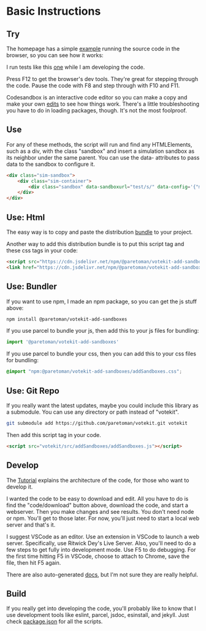 # Basic Instructions

## Try

The homepage has a simple [example](https://www.howtofixtheelection.com/votekit/) running the source code in the browser, so you can see how it works:

I run tests like this [one](https://www.howtofixtheelection.com/votekit/dist/test) while I am developing the code.

Press F12 to get the browser's dev tools. They're great for stepping through the code. Pause the code with F8 and step through with F10 and F11.

Codesandbox is an interactive code editor so you can make a copy and make your own [edits](https://codesandbox.io/s/github/paretoman/votekit) to see how things work. There's a little troubleshooting you have to do in loading packages, though. It's not the most foolproof.

## Use

For any of these methods, the script will run and find any HTMLElements, such as a div, with the class "sandbox" and insert a simulation sandbox as its neighbor under the same parent. You can use the data- attributes to pass data to the sandbox to configure it.

```html
<div class="sim-sandbox">
    <div class="sim-container">
        <div class="sandbox" data-sandboxurl="test/s/" data-config='{"mode": "sample","dimensions": 1}'></div>
    </div>
</div>
```

## Use: Html

The easy way is to copy and paste the distribution [bundle](https://github.com/paretoman/votekit/tree/gh-pages/dist) to your project.

Another way to add this distribution bundle is to put this script tag and these css tags in your code:

```html
<script src="https://cdn.jsdelivr.net/npm/@paretoman/votekit-add-sandboxes@latest/dist/addSandboxes.js"></script>
<link href="https://cdn.jsdelivr.net/npm/@paretoman/votekit-add-sandboxes@latest/dist/addSandboxes.css" rel="stylesheet">
```

## Use: Bundler

If you want to use npm, I made an npm package, so you can get the js stuff above:

```bash
npm install @paretoman/votekit-add-sandboxes
```

If you use parcel to bundle your js, then add this to your js files for bundling:

```js
import '@paretoman/votekit-add-sandboxes'
```

If you use parcel to bundle your css, then you can add this to your css files for bundling:

```css
@import "npm:@paretoman/votekit-add-sandboxes/addSandboxes.css";
```

## Use: Git Repo

If you really want the latest updates, maybe you could include this library as a submodule. You can use any directory or path instead of "votekit".

```bash
git submodule add https://github.com/paretoman/votekit.git votekit
```

Then add this script tag in your code.

```html
<script src="votekit/src/addSandboxes/addSandboxes.js"></script>
```

## Develop

The [Tutorial](https://www.howtofixtheelection.com/votekit/tutorial/) explains the architecture of the code, for those who want to develop it.

I wanted the code to be easy to download and edit. All you have to do is find the "code/download" button above, download the code, and start a webserver. Then you make changes and see results. You don't need node or npm. You'll get to those later. For now, you'll just need to start a local web server and that's it.

I suggest VSCode as an editor. Use an extension in VSCode to launch a web server. Specifically, use Ritwick Dey's Live Server. Also, you'll need to do a few steps to get fully into development mode. Use F5 to do debugging. For the first time hitting F5 in VSCode, choose to attach to Chrome, save the file, then hit F5 again.

There are also auto-generated [docs](https://www.howtofixtheelection.com/votekit/docs/), but I'm not sure they are really helpful.

## Build

If you really get into developing the code, you'll probably like to know that I use development tools like eslint, parcel, jsdoc, esinstall, and jekyll. Just check [package.json](https://github.com/paretoman/votekit/blob/main/package.json) for all the scripts.

